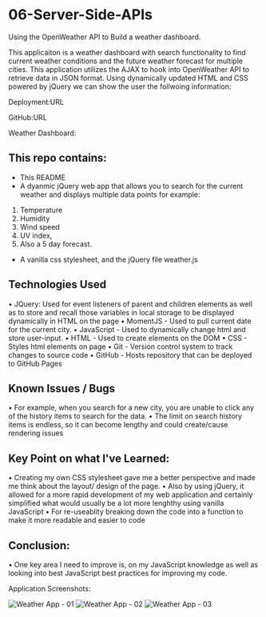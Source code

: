 # 06-Server-Side-APIs
Using the OpenWeather API to Build a weather dashboard.

This applicaiton is a weather dashboard with search functionality to find current weather conditions and the future weather forecast for multiple cities. This application utilizes the AJAX to hook into OpenWeather API to retrieve data in JSON format. Using dynamically updated HTML and CSS powered by jQuery we can show the user the follwoing information:

Deployment:URL 

GitHub:URL

Weather Dashboard:

## This repo contains:
* This README
* A dyanmic jQuery web app that allows you to search for the current weather and displays multiple data points for example:

 1. Temperature
 2. Humidity
 3. Wind speed
 4. UV index, 
 5. Also a 5 day forecast.

* A vanilla css stylesheet, and the jQuery file weather.js

## Technologies Used
•	JQuery: Used for event listeners of parent and children elements as well as to store and
    recall those  variables in local storage to be displayed dynamically in HTML on the page
•	MomentJS - Used to pull current date for the current city.
•	JavaScript - Used to dynamically change html and store user-input.
•	HTML - Used to create elements on the DOM
•	CSS - Styles html elements on page
•	Git - Version control system to track changes to source code
•	GitHub - Hosts repository that can be deployed to GitHub Pages



## Known Issues / Bugs
•	For example, when you search for a new city, you are unable to click any of the history 
    items to search for the data.
•	The limit on search history items is endless, so it can become lengthy and could create/cause rendering
    issues


## Key Point on what I've Learned:
•	Creating my own CSS stylesheet gave me a better perspective and made me think about 
    the layout/ design of the page.
•	Also by using jQuery, it allowed for a more rapid development of my web application and 
    certainly simplified what would usually be a lot more lenghthy using vanilla JavaScript
 •	For re-useablity breaking down the code into a function to make it more readable and 
    easier to code

## Conclusion:
•	One key area I need to improve is, on my JavaScript knowledge as well as looking into best 
    JavaScript best practices for improving my code.

Application Screenshots:

![Weather App - 01](https://user-images.githubusercontent.com/19741669/102681526-0452d200-41fd-11eb-8b6a-d746a6e99a32.png)
![Weather App - 02](https://user-images.githubusercontent.com/19741669/102681536-09178600-41fd-11eb-8e74-44a1aa0a3e5a.png)
![Weather App - 03](https://user-images.githubusercontent.com/19741669/102681537-0b79e000-41fd-11eb-84c7-006ce1e9d529.png)
```

